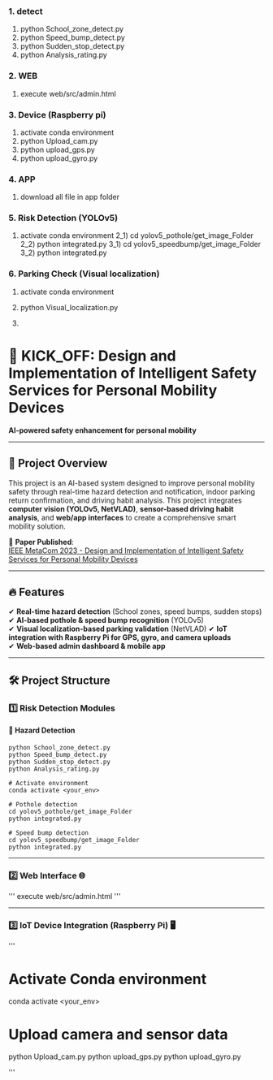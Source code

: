 
### 1. detect 
1) python School_zone_detect.py
2) python Speed_bump_detect.py
3) python Sudden_stop_detect.py
4) python Analysis_rating.py

### 2. WEB
1) execute web/src/admin.html

 
###  3. Device (Raspberry pi)
1) activate conda environment
2) python Upload_cam.py
3) python upload_gps.py
4) python upload_gyro.py

###  4. APP
1) download all file in app folder

###  5. Risk Detection (YOLOv5) 
1) activate conda environment
2_1) cd yolov5_pothole/get_image_Folder
2_2) python integrated.py
3_1) cd yolov5_speedbump/get_image_Folder
3_2) python integrated.py

###  6. Parking Check (Visual localization) 
1) activate conda environment
2) python Visual_localization.py

3) 
# 🚀 KICK_OFF: Design and Implementation of Intelligent Safety Services for Personal Mobility Devices
**AI-powered safety enhancement for personal mobility**  

---

## 📌 Project Overview  
This project is an AI-based system designed to improve personal mobility safety through real-time hazard detection and notification, indoor parking return confirmation, and driving habit analysis.
This project integrates **computer vision (YOLOv5, NetVLAD)**, **sensor-based driving habit analysis**, and **web/app interfaces** to create a comprehensive smart mobility solution.  

📖 **Paper Published**:  
[IEEE MetaCom 2023 - Design and Implementation of Intelligent Safety Services for Personal Mobility Devices](https://ieeexplore.ieee.org/abstract/document/10271873)  

---

## 🔥 Features  
✔ **Real-time hazard detection** (School zones, speed bumps, sudden stops)  
✔ **AI-based pothole & speed bump recognition** (YOLOv5)  
✔ **Visual localization-based parking validation** (NetVLAD) 
✔ **IoT integration with Raspberry Pi for GPS, gyro, and camera uploads**  
✔ **Web-based admin dashboard & mobile app**  

---

## 🛠️ Project Structure  

### 1️⃣ Risk Detection Modules  

#### 🚦 Hazard Detection  
```
python School_zone_detect.py
python Speed_bump_detect.py
python Sudden_stop_detect.py
python Analysis_rating.py

# Activate environment
conda activate <your_env>

# Pothole detection
cd yolov5_pothole/get_image_Folder
python integrated.py

# Speed bump detection
cd yolov5_speedbump/get_image_Folder
python integrated.py
```
---

### 2️⃣ Web Interface 🌐

'''
execute web/src/admin.html
'''

---

### 3️⃣ IoT Device Integration (Raspberry Pi) 🖥️

'''
# Activate Conda environment
conda activate <your_env>

# Upload camera and sensor data
python Upload_cam.py
python upload_gps.py
python upload_gyro.py

'''
